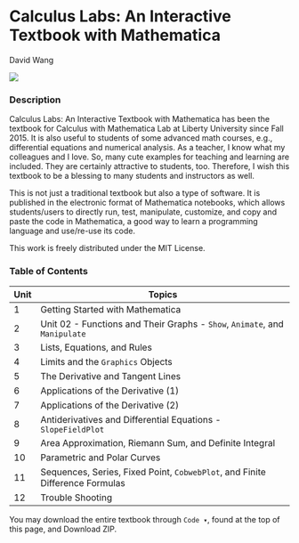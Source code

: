 # Calculus Labs: An Interactive Textbook with Mathematica
David Wang

![]([https://github.com/Your_Repository_Name/Your_GIF_Name.gif](https://github.com/fdformula/CalculusLabs/blob/main/img/1.gif))

### Description

Calculus Labs: An Interactive Textbook with Mathematica has been the textbook for Calculus with Mathematica Lab at Liberty University since Fall 2015. It is also useful to students of some advanced math courses, e.g., differential equations and numerical analysis. As a teacher, I know what my colleagues and I love. So, many cute examples for teaching and learning are included. They are certainly attractive to students, too. Therefore, I wish this textbook to be a blessing to many students and instructors as well.

This is not just a traditional textbook but also a type of software. It is published in the electronic format of Mathematica notebooks, which allows students/users to directly run, test, manipulate, customize, and copy and paste the code in Mathematica, a good way to learn a programming language and use/re-use its code.

This work is freely distributed under the MIT License. 

### Table of Contents

|   Unit      | Topics                                                 |
|   --------- | -------------------------------------------------------|
|   1         | Getting Started with Mathematica                       |
|   2         | Unit 02 - Functions and Their Graphs - ```Show```, ```Animate```, and ```Manipulate``` |
|   3         | Lists, Equations, and Rules                            |
|   4         | Limits and the ```Graphics``` Objects                  |
|   5         | The Derivative and Tangent Lines                       |
|   6         | Applications of the Derivative (1)                     |
|   7         | Applications of the Derivative (2)                     |
|   8         | Antiderivatives and Differential Equations - ```SlopeFieldPlot```             |
|   9         | Area Approximation, Riemann Sum, and Definite Integral |
|   10        | Parametric and Polar Curves                            |
|   11        | Sequences, Series, Fixed Point, ```CobwebPlot```, and Finite Difference Formulas      |
|   12        | Trouble Shooting                                       |

You may download the entire textbook through ```Code ▾```, found at the top of this page, and Download ZIP.
